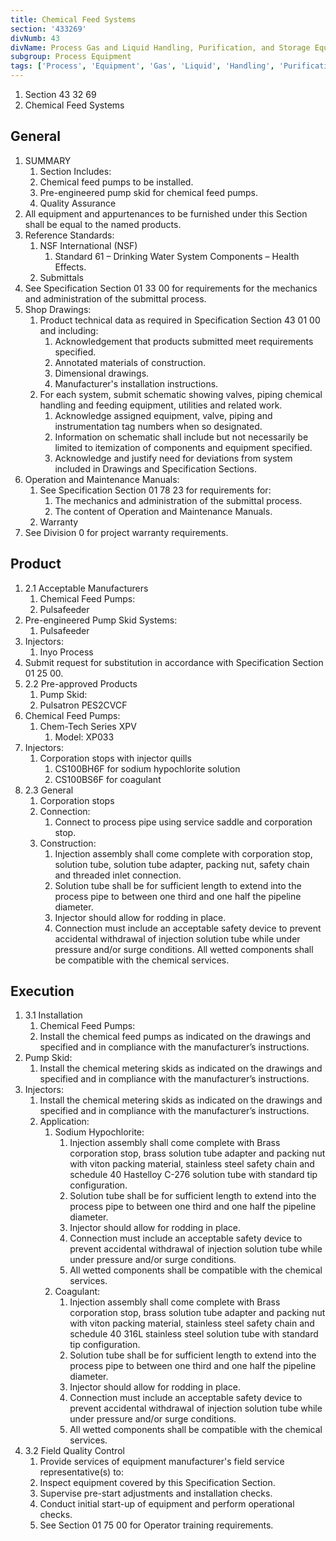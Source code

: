 ```yaml
---
title: Chemical Feed Systems
section: '433269'
divNumb: 43
divName: Process Gas and Liquid Handling, Purification, and Storage Equipment
subgroup: Process Equipment
tags: ['Process', 'Equipment', 'Gas', 'Liquid', 'Handling', 'Purification', 'Storage', 'Chemical', 'Feed', 'Systems']
---
```


   1. Section 43 32 69
   1. Chemical Feed Systems

## General

1. SUMMARY
   1. Section Includes:
	1. Chemical feed pumps to be installed.
	2. Pre-engineered pump skid for chemical feed pumps.
	3. Quality Assurance
2. All equipment and appurtenances to be furnished under this Section shall be equal to the named products.
3. Reference Standards:
	1. NSF International (NSF)
		1. Standard 61 – Drinking Water System Components – Health Effects.
	2. Submittals
4. See Specification Section 01 33 00 for requirements for the mechanics and administration of the submittal process.
5. Shop Drawings:
	1. Product technical data as required in Specification Section 43 01 00 and including:
		1. Acknowledgement that products submitted meet requirements specified.
		2. Annotated materials of construction.
		3. Dimensional drawings.
		4. Manufacturer's installation instructions.
	2. For each system, submit schematic showing valves, piping chemical handling and feeding equipment, utilities and related work.
		1. Acknowledge assigned equipment, valve, piping and instrumentation tag numbers when so designated.
		2. Information on schematic shall include but not necessarily be limited to itemization of components and equipment specified.
		3. Acknowledge and justify need for deviations from system included in Drawings and Specification Sections.
6. Operation and Maintenance Manuals:
	1. See Specification Section 01 78 23 for requirements for:
		1. The mechanics and administration of the submittal process.
		2. The content of Operation and Maintenance Manuals.
	2. Warranty
7. See Division 0 for project warranty requirements.
## Product
1. 2.1 Acceptable Manufacturers
   1. Chemical Feed Pumps:
	1. Pulsafeeder
2. Pre-engineered Pump Skid Systems:
	1. Pulsafeeder
3. Injectors:
	1. Inyo Process
4. Submit request for substitution in accordance with Specification Section 01 25 00.
1. 2.2 Pre-approved Products
   1. Pump Skid:
	1. Pulsatron PES2CVCF
2. Chemical Feed Pumps:
	1. Chem-Tech Series XPV
		1. Model: XP033
3. Injectors:
	1. Corporation stops with injector quills
		1. CS100BH6F for sodium hypochlorite solution
		2. CS100BS6F for coagulant
1. 2.3 General
   1. Corporation stops
	1. Connection:
		1. Connect to process pipe using service saddle and corporation stop.
	2. Construction:
		1. Injection assembly shall come complete with corporation stop, solution tube, solution tube adapter, packing nut, safety chain and threaded inlet connection.
		2. Solution tube shall be for sufficient length to extend into the process pipe to between one third and one half the pipeline diameter.
		3. Injector should allow for rodding in place.
		4. Connection must include an acceptable safety device to prevent accidental withdrawal of injection solution tube while under pressure and/or surge conditions. All wetted components shall be compatible with the chemical services.


## Execution

1. 3.1 Installation
   1. Chemical Feed Pumps:
	1. Install the chemical feed pumps as indicated on the drawings and specified and in compliance with the manufacturer’s instructions.
2. Pump Skid:
	1. Install the chemical metering skids as indicated on the drawings and specified and in compliance with the manufacturer’s instructions.
3. Injectors:
	1. Install the chemical metering skids as indicated on the drawings and specified and in compliance with the manufacturer’s instructions.
	2. Application:
		1. Sodium Hypochlorite:
			1. Injection assembly shall come complete with Brass corporation stop, brass solution tube adapter and packing nut with viton packing material, stainless steel safety chain and schedule 40 Hastelloy C-276 solution tube with standard tip configuration.
			2. Solution tube shall be for sufficient length to extend into the process pipe to between one third and one half the pipeline diameter.
			3. Injector should allow for rodding in place.
			4. Connection must include an acceptable safety device to prevent accidental withdrawal of injection solution tube while under pressure and/or surge conditions.
			5. All wetted components shall be compatible with the chemical services.
		2. Coagulant:
			1. Injection assembly shall come complete with Brass corporation stop, brass solution tube adapter and packing nut with viton packing material, stainless steel safety chain and schedule 40 316L stainless steel solution tube with standard tip configuration.
			2. Solution tube shall be for sufficient length to extend into the process pipe to between one third and one half the pipeline diameter.
			3. Injector should allow for rodding in place.
			4. Connection must include an acceptable safety device to prevent accidental withdrawal of injection solution tube while under pressure and/or surge conditions.
			5. All wetted components shall be compatible with the chemical services.
1. 3.2 Field Quality Control
   1. Provide services of equipment manufacturer's field service representative(s) to:
	1. Inspect equipment covered by this Specification Section.
	2. Supervise pre-start adjustments and installation checks.
	3. Conduct initial start-up of equipment and perform operational checks.
	4. See Section 01 75 00 for Operator training requirements.

